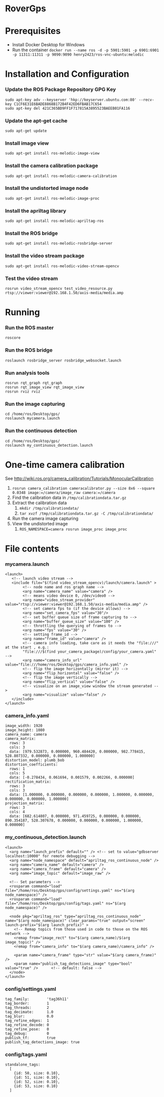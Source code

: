 # RoverGps

# Prerequisites
* Install Docker Desktop for Windows
* Run the container `docker run --name ros -d -p 5901:5901 -p 6901:6901 -p 11311:11311 -p 9090:9090 henry2423/ros-vnc-ubuntu:melodic`

# Installation and Configuration
### Update the ROS Package Repository GPG Key
```
sudo apt-key adv --keyserver 'hkp://keyserver.ubuntu.com:80' --recv-key C1CF6E31E6BADE8868B172B4F42ED6FBAB17C654
sudo apt-key del 421C365BD9FF1F717815A3895523BAEEB01FA116
```
### Update the apt-get cache
```sudo apt-get update```
### Install image view
`sudo apt-get install ros-melodic-image-view`
### Install the camera calibration package
`sudo apt-get install ros-melodic-camera-calibration`
### Install the undistorted image node
`sudo apt-get install ros-melodic-image-proc`
### Install the apriltag library
`sudo apt-get install ros-melodic-apriltag-ros`
### Install the ROS bridge
`sudo apt-get install ros-melodic-rosbridge-server`
### Install the video stream package
`sudo apt-get install ros-melodic-video-stream-opencv`
### Test the video stream
`rosrun video_stream_opencv test_video_resource.py rtsp://viewer:viewer@192.168.1.50/axis-media/media.amp`

# Running
### Run the ROS master
`roscore`
### Run the ROS bridge
`roslaunch rosbridge_server rosbridge_websocket.launch`
### Run analysis tools
`rosrun rqt_graph rqt_graph`<br/>
`rosrun rqt_image_view rqt_image_view`<br/>
`rosrun rviz rviz`
### Run the image capturing
```
cd /home/ros/Desktop/gps/
roslaunch mycamera.launch
```
### Run the continuous detection
```
cd /home/ros/Desktop/gps/
roslaunch my_continuous_detection.launch
```

# One-time camera calibration
See http://wiki.ros.org/camera_calibration/Tutorials/MonocularCalibration
1. `rosrun camera_calibration cameracalibrator.py --size 8x6 --square 0.0348 image:=/camera/image_raw camera:=/camera`
1. Find the calibration data in `/tmp/calibrationdata.tar.gz`
1. Extract the calibration data
   1. `mkdir /tmp/calibrationdata/`
   1. `tar xvzf /tmp/calibrationdata.tar.gz -C /tmp/calibrationdata/`
1. Run the camera image capturing
1. View the undistorted image
   1. `ROS_NAMESPACE=camera rosrun image_proc image_proc`

# File contents
### mycamera.launch
```
<launch>
   <!-- launch video stream -->
   <include file="$(find video_stream_opencv)/launch/camera.launch" >
        <!-- node name and ros graph name -->
        <arg name="camera_name" value="camera" />
        <!-- means video device 0, /dev/video0 -->
        <arg name="video_stream_provider" value="rtsp://viewer:viewer@192.168.1.50/axis-media/media.amp" />
        <!-- set camera fps to (if the device allows) -->
        <arg name="set_camera_fps" value="30"/>
        <!-- set buffer queue size of frame capturing to -->
        <arg name="buffer_queue_size" value="100" />
        <!-- throttling the querying of frames to -->
        <arg name="fps" value="30" />
        <!-- setting frame_id -->
        <arg name="frame_id" value="camera" />
        <!-- camera info loading, take care as it needs the "file:///" at the start , e.g.:
        "file:///$(find your_camera_package)/config/your_camera.yaml" -->
        <arg name="camera_info_url" value="file:///home/ros/Desktop/gps/camera_info.yaml" />
        <!-- flip the image horizontally (mirror it) -->
        <arg name="flip_horizontal" value="false" />
        <!-- flip the image vertically -->
        <arg name="flip_vertical" value="false" />
        <!-- visualize on an image_view window the stream generated -->
        <arg name="visualize" value="false" />
   </include>
</launch>
```
### camera_info.yaml
```
image_width: 1920
image_height: 1080
camera_name: camera
camera_matrix:
  rows: 3
  cols: 3
  data: [979.532873, 0.000000, 960.484420, 0.000000, 982.778415, 528.807332, 0.000000, 0.000000, 1.000000]
distortion_model: plumb_bob
distortion_coefficients:
  rows: 1
  cols: 5
  data: [-0.278434, 0.061694, 0.001579, 0.002266, 0.000000]
rectification_matrix:
  rows: 3
  cols: 3
  data: [1.000000, 0.000000, 0.000000, 0.000000, 1.000000, 0.000000, 0.000000, 0.000000, 1.000000]
projection_matrix:
  rows: 3
  cols: 4
  data: [682.614807, 0.000000, 971.459725, 0.000000, 0.000000, 890.354187, 528.307678, 0.000000, 0.000000, 0.000000, 1.000000, 0.000000]
```
### my_continuous_detection.launch
```
<launch>
  <arg name="launch_prefix" default="" /> <!-- set to value="gdbserver localhost:10000" for remote debugging -->
  <arg name="node_namespace" default="apriltag_ros_continuous_node" />
  <arg name="camera_name" default="camera" />
  <arg name="camera_frame" default="camera" />
  <arg name="image_topic" default="image_raw" />

  <!-- Set parameters -->
  <rosparam command="load" file="/home/ros/Desktop/gps/config/settings.yaml" ns="$(arg node_namespace)" />
  <rosparam command="load" file="/home/ros/Desktop/gps/config/tags.yaml" ns="$(arg node_namespace)" />
  
  <node pkg="apriltag_ros" type="apriltag_ros_continuous_node" name="$(arg node_namespace)" clear_params="true" output="screen" launch-prefix="$(arg launch_prefix)" >
    <!-- Remap topics from those used in code to those on the ROS network -->
    <remap from="image_rect" to="$(arg camera_name)/$(arg image_topic)" />
    <remap from="camera_info" to="$(arg camera_name)/camera_info" />

    <param name="camera_frame" type="str" value="$(arg camera_frame)" />
    <param name="publish_tag_detections_image" type="bool" value="true" />      <!-- default: false -->
  </node>
</launch>
```
### config/settings.yaml
```
tag_family:        'tag36h11'
tag_border:        1 
tag_threads:       2 
tag_decimate:      1.0 
tag_blur:          0.0 
tag_refine_edges:  1 
tag_refine_decode: 0 
tag_refine_pose:   0 
tag_debug:         0 
publish_tf:        true
publish_tag_detections_image: true
```
### config/tags.yaml
```
standalone_tags:
  [
    {id: 50, size: 0.10},
    {id: 51, size: 0.10},
    {id: 52, size: 0.10},
    {id: 53, size: 0.10}
  ]
```
